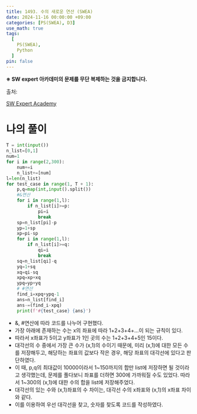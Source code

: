 ```yaml
---
title: 1493. 수의 새로운 연산 (SWEA)
date: 2024-11-16 00:00:00 +09:00
categories: [PS(SWEA), D3]
use_math: true
tags:
  [
    PS(SWEA),
    Python
  ]
pin: false
---
```


**※ SW expert 아카데미의 문제를 무단 복제하는 것을 금지합니다.**

출처: 

[SW Expert Academy](https://swexpertacademy.com/main/code/problem/problemDetail.do?problemLevel=3&contestProbId=AV2b-QGqADMBBASw&categoryId=AV2b-QGqADMBBASw&categoryType=CODE&problemTitle=&orderBy=RECOMMEND_COUNT&selectCodeLang=PYTHON&select-1=3&pageSize=10&pageIndex=2)

# 나의 풀이

```python
T = int(input())
n_list=[0,1]
num=1
for i in range(2,300):
    num+=i
    n_list+=[num]
l=len(n_list)
for test_case in range(1, T + 1):
    p,q=map(int,input().split())
    #&연산
    for i in range(1,l):
        if n_list[i]>=p:
            pi=i
            break
    sp=n_list[pi]-p
    yp=1+sp
    xp=pi-sp
    for i in range(1,l):
        if n_list[i]>=q:
            qi=i
            break
    sq=n_list[qi]-q
    yq=1+sq
    xq=qi-sq
    xpq=xp+xq
    ypq=yp+yq
    # #연산
    find_i=xpq+ypq-1
    ans=n_list[find_i]
    ans-=(find_i-xpq)
    print(f'#{test_case} {ans}')
```

- &, #연산에 따라 코드를 나누어 구현했다.
- 가장 아래에 존재하는 수는 x의 좌표에 따라 1+2+3+4+…이 되는 규칙이 있다.
- 따라서 x좌표가 5이고 y좌표가 1인 곳의 수는 1+2+3+4+5인 15이다.
- 대각선의 수 중에서 가장 큰 수가 (x,1)의 수이기 때문에, 미리 (x,1)에 대한 모든 수를 저장해두고, 해당하는 좌표의 값보다 작은 경우, 해당 좌표의 대각선에 있다고 판단하였다.
- 이 때, p,q의 최대값이 10000이라서 1~150까지의 합만 list에 저장하면 될 것이라고 생각했는데, 문제를 풀다보니 좌표를 더하면 300에 가까워질 수도 있었다. 따라서 1~300의 (x,1)에 대한 수의 합을 list에 저장해주었다.
- 대각선의 있는 수와 (x,1)좌표의 수 차이는, 대각선 수의 x좌표와 (x,1)의 x좌표 차이와 같다.
- 이를 이용하여 우선 대각선을 찾고, 숫자를 찾도록 코드를 작성하였다.